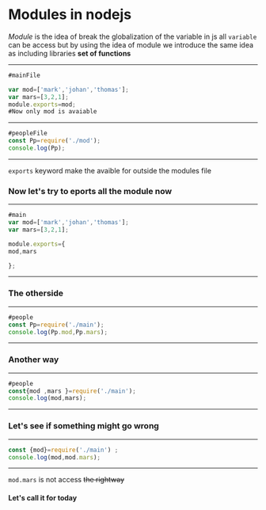# Modules in nodejs 

*Module* is the idea of break the globalization of the variable in js all `variable` can be access but by using the idea of module we introduce the same idea as including libraries **set of functions** 

***
```js 
#mainFile

var mod=['mark','johan','thomas'];
var mars=[3,2,1];
module.exports=mod;
#Now only mod is avaiable 
```
***
```js 
#peopleFile
const Pp=require('./mod');
console.log(Pp);
```
***
`exports` keyword make the avaible for outside the modules file 
### Now let's try to eports all the module now 
***
```js 
#main
var mod=['mark','johan','thomas'];
var mars=[3,2,1];

module.exports={
mod,mars

};
```
***
### The otherside 

***
```js 
#people
const Pp=require('./main');
console.log(Pp.mod,Pp.mars);
```
***
### Another way 

***
```js 
#people 
const{mod ,mars }=require('./main');
console.log(mod,mars);
```
***
### Let's see if something might go **wrong** 
***
```js people 
const {mod}=require('./main') ;
console.log(mod,mod.mars);
```
***
`mod.mars` is not access ~~the rightway~~

#### Let's call it for today 

